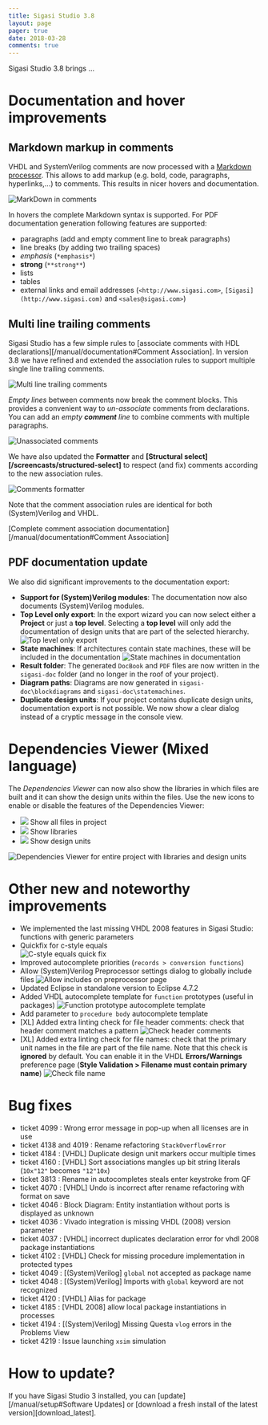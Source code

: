 ```yaml
---
title: Sigasi Studio 3.8
layout: page
pager: true
date: 2018-03-28
comments: true
---
```

Sigasi Studio 3.8 brings ...

# Documentation and hover improvements

## Markdown markup in comments

VHDL and SystemVerilog comments are now processed with a [Markdown processor](https://en.wikipedia.org/wiki/Markdown). This allows to add markup (e.g. bold, code, paragraphs, hyperlinks,...) to comments. This results in nicer hovers and documentation.

![MarkDown in comments](3.8/markdown_comments.png "markdown comments")

In hovers the complete Markdown syntax is supported. For PDF documentation generation following features are supported:

* paragraphs (add and empty comment line to break paragraphs)
* line breaks (by adding two trailing spaces)
* *emphasis* (`*emphasis*`)
* **strong** (`**strong**`)
* lists
* tables
* external links and email addresses (`<http://www.sigasi.com>`, `[Sigasi](http://www.sigasi.com)` and `<sales@sigasi.com>`)


## Multi line trailing comments

Sigasi Studio has a few simple rules to [associate comments with HDL declarations][/manual/documentation#Comment Association]. In version 3.8 we have refined and extended the association rules to support multiple single line trailing comments.

![Multi line trailing comments](3.8/comment_association_multiple_trailing.png "Multi line trailing comments")

*Empty lines* between comments now break the comment blocks. This provides a convenient way to *un-associate* comments from declarations. You can add an *empty **comment** line* to combine comments with multiple paragraphs.

![Unassociated comments](3.8/comment_association_unassociated_comment.png "Unassociated comments")

We have also updated the **Formatter** and **[Structural select][/screencasts/structured-select]** to respect (and fix) comments according to the new association rules.

![Comments formatter](3.8/comment_association_formatter.png "Comments formatter")

Note that the comment association rules are identical for both (System)Verilog and VHDL.

[Complete comment association documentation][/manual/documentation#Comment Association]

## PDF documentation update

We also did significant improvements to the documentation export:

* **Support for (System)Verilog modules**: The documentation now also documents (System)Verilog modules.
* **Top Level only export**: In the export wizard you can now select either a **Project** or just a **top level**. Selecting a **top level** will only add the documentation of design units that are part of the selected hierarchy.
![Top level only export](3.8/export_doc_toplevel.png "Export documentation for a top level")
* **State machines**: If architectures contain state machines, these will be included in the documentation
![State machines in documentation](3.8/statemachine_doc_pdf.png "State machines in documentation")
* **Result folder**: The generated `DocBook` and `PDF` files are now written in the `sigasi-doc` folder (and no longer in the roof of your project).
* **Diagram paths**: Diagrams are now generated in `sigasi-doc\blockdiagrams` and `sigasi-doc\statemachines`.
* **Duplicate design units**: If your project contains duplicate design units, documentation export is not possible. We now show a clear dialog instead of a cryptic message in the console view.

# Dependencies Viewer (Mixed language)

The *Dependencies Viewer* can now also show the libraries in which files are built and it can show the
design units within the files.
Use the new icons to enable or disable the features of the Dependencies Viewer:

* ![](3.8/icon_project.png) Show all files in project
* ![](3.8/icon_libraries.png) Show libraries
* ![](3.8/icon_units.png) Show design units

![Dependencies Viewer for entire project with libraries and design units](3.8/dependencies_project_libraries_units.png)

# Other new and noteworthy improvements

* We implemented the last missing VHDL 2008 features in Sigasi Studio: functions with generic parameters
* Quickfix for c-style equals  
![C-style equals quick fix](3.8/c_style_equals_quickfix.png "C-style equals quick fix")
* Improved autocomplete priorities (`records > conversion functions`)
* Allow (System)Verilog Preprocessor settings dialog to globally include files
![Allow `includes` on preprocessor page](3.8/includes_sv.png)
* Updated Eclipse in standalone version to Eclipse 4.7.2
* Added VHDL autocomplete template for `function` prototypes (useful in packages)
![Function prototype autocomplete template](3.8/function_prototype_autocomplete.png)
* Add parameter to `procedure body` autocomplete template
* \[XL] Added extra linting check for file header comments: check that header comment matches a pattern
![Check header comments](/releasenotes/3.8/header_comment.png "Check header comments")
* \[XL] Added extra linting check for file names: check that the primary unit names in the file are part of the file name. Note that this check is **ignored** by default. You can enable it in the VHDL **Errors/Warnings** preference page (**Style Validation > Filename must contain primary name**)
![Check file name](/releasenotes/3.8/filename_linting.png "Check file name")

# Bug fixes

- ticket 4099 : Wrong error message in pop-up when all licenses are in use
- ticket 4138 and 4019 : Rename refactoring `StackOverflowError`
- ticket 4184 : \[VHDL] Duplicate design unit markers occur multiple times
- ticket 4160 : \[VHDL] Sort associations mangles up bit string literals (`10x"12"` becomes `"12"10x`)
- ticket 3813 : Rename in autocompletes steals enter keystroke from QF
- ticket 4070 : \[VHDL] Undo is incorrect after rename refactoring with format on save
- ticket 4046 : Block Diagram: Entity instantiation without ports is displayed as unknown
- ticket 4036 : Vivado integration is missing VHDL (2008) version parameter
- ticket 4037 : \[VHDL] incorrect duplicates declaration error for vhdl 2008 package instantiations
- ticket 4102 : \[VHDL] Check for missing procedure implementation in protected types
- ticket 4049 : \[(System)Verilog] `global` not accepted as package name
- ticket 4048 : \[(System)Verilog] Imports with `global` keyword are not recognized
- ticket 4120 : \[VHDL] Alias for package
- ticket 4185 : \[VHDL 2008] allow local package instantiations in processes
- ticket 4194 : \[(System)Verilog] Missing Questa `vlog` errors in the Problems View
- ticket 4219 : Issue launching `xsim` simulation

# How to update?

If you have Sigasi Studio 3 installed, you can [update][/manual/setup#Software Updates] or [download a fresh install of the latest version][download_latest].